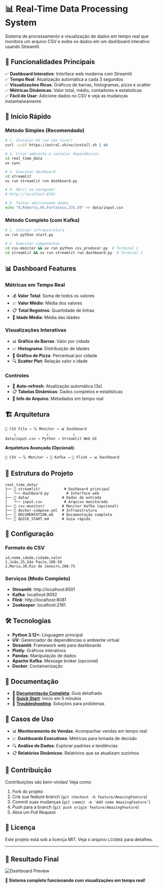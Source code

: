# 📊 Real-Time Data Processing System

Sistema de processamento e visualização de dados em tempo real que monitora um arquivo CSV e exibe os dados em um dashboard interativo usando Streamlit.

## 🎯 Funcionalidades Principais

✅ **Dashboard Interativo**: Interface web moderna com Streamlit  
✅ **Tempo Real**: Atualização automática a cada 3 segundos  
✅ **Visualizações Ricas**: Gráficos de barras, histogramas, pizza e scatter  
✅ **Métricas Dinâmicas**: Valor total, médio, contadores e estatísticas  
✅ **Fácil de Usar**: Adicione dados no CSV e veja as mudanças instantaneamente  

## 🚀 Início Rápido

### Método Simples (Recomendado)
```bash
# 1. Instalar UV (se não tiver)
curl -LsSf https://astral.sh/uv/install.sh | sh

# 2. Criar ambiente e instalar dependências
cd real_time_data
uv sync

# 3. Executar dashboard
cd streamlit
uv run streamlit run dashboard.py

# 4. Abrir no navegador
# http://localhost:8501

# 5. Testar adicionando dados
echo "8,Roberto,45,Fortaleza,275.50" >> data/input.csv
```

### Método Completo (com Kafka)
```bash
# 1. Iniciar infraestrutura
uv run python start.py

# 2. Executar componentes
cd csv-monitor && uv run python csv_producer.py  # Terminal 1
cd streamlit && uv run streamlit run dashboard.py  # Terminal 2
```

## 📊 Dashboard Features

### Métricas em Tempo Real
- 💰 **Valor Total**: Soma de todos os valores
- 📈 **Valor Médio**: Média dos valores  
- 📋 **Total Registros**: Quantidade de linhas
- 👥 **Idade Média**: Média das idades

### Visualizações Interativas
- 📊 **Gráfico de Barras**: Valor por cidade
- 📈 **Histograma**: Distribuição de idades  
- 🥧 **Gráfico de Pizza**: Percentual por cidade
- 🔍 **Scatter Plot**: Relação valor x idade

### Controles
- 🔄 **Auto-refresh**: Atualização automática (3s)
- 📋 **Tabelas Dinâmicas**: Dados completos e estatísticas
- 📄 **Info do Arquivo**: Metadados em tempo real

## 🏗️ Arquitetura

```
📁 CSV File → 🔍 Monitor → 📊 Dashboard
    ↓              ↓           ↓
data/input.csv → Python → Streamlit Web UI
```

**Arquitetura Avançada (Opcional):**
```
📁 CSV → 🔍 Monitor → 📡 Kafka → 🔄 Flink → 📊 Dashboard
```

## 📁 Estrutura do Projeto

```
real_time_data/
├── 📂 streamlit/           # Dashboard principal
│   └── dashboard.py        # Interface web
├── 📂 data/               # Dados de entrada  
│   └── input.csv          # Arquivo monitorado
├── 📂 csv-monitor/        # Monitor Kafka (opcional)
├── 🐳 docker-compose.yml  # Infraestrutura
├── 📖 DOCUMENTATION.md    # Documentação completa
└── 🚀 QUICK_START.md      # Guia rápido
```

## 🔧 Configuração

### Formato do CSV
```csv
id,nome,idade,cidade,valor
1,João,25,São Paulo,100.50
2,Maria,30,Rio de Janeiro,200.75
```

### Serviços (Modo Completo)
- **Streamlit**: http://localhost:8501
- **Kafka**: localhost:9092  
- **Flink**: http://localhost:8081
- **Zookeeper**: localhost:2181

## 🛠️ Tecnologias

- **Python 3.12+**: Linguagem principal
- **UV**: Gerenciador de dependências e ambiente virtual
- **Streamlit**: Framework web para dashboards
- **Plotly**: Gráficos interativos
- **Pandas**: Manipulação de dados
- **Apache Kafka**: Message broker (opcional)
- **Docker**: Containerização

## 📖 Documentação

- 📖 **[Documentação Completa](DOCUMENTATION.md)**: Guia detalhado
- 🚀 **[Quick Start](QUICK_START.md)**: Início em 5 minutos
- 🐛 **[Troubleshooting](DOCUMENTATION.md#-troubleshooting)**: Soluções para problemas

## 🎯 Casos de Uso

- 📊 **Monitoramento de Vendas**: Acompanhar vendas em tempo real
- 📈 **Dashboards Executivos**: Métricas para tomada de decisão  
- 🔍 **Análise de Dados**: Explorar padrões e tendências
- 📋 **Relatórios Dinâmicos**: Relatórios que se atualizam sozinhos

## 🤝 Contribuição

Contribuições são bem-vindas! Veja como:

1. Fork do projeto
2. Crie sua feature branch (`git checkout -b feature/AmazingFeature`)
3. Commit suas mudanças (`git commit -m 'Add some AmazingFeature'`)
4. Push para a branch (`git push origin feature/AmazingFeature`)
5. Abra um Pull Request

## 📄 Licença

Este projeto está sob a licença MIT. Veja o arquivo `LICENSE` para detalhes.

---

## 🎉 Resultado Final

![Dashboard Preview](https://via.placeholder.com/800x400/1f77b4/ffffff?text=Dashboard+Real-Time+CSV)

**🚀 Sistema completo funcionando com visualizações em tempo real!**